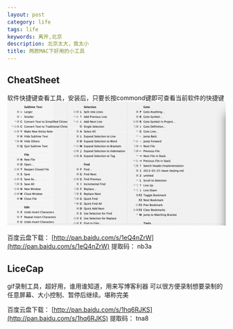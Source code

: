 ```yaml
---
layout: post
category: life
tags: life
keywords: 离开,北京
description: 北京太大，我太小
title: 两款MAC下好用的小工具
---
```


## CheatSheet
   软件快捷键查看工具，安装后，只要长按commond键即可查看当前软件的快捷键
   ![img](/images/image_cheat_sheet.png)

   百度云盘下载：
   [http://pan.baidu.com/s/1eQ4nZrW](http://pan.baidu.com/s/1eQ4nZrW)
   提取码：
   nb3a

## LiceCap
   gif录制工具，超好用，谁用谁知道，用来写博客利器
   可以很方便录制想要录制的任意屏幕、大小控制、暂停后继续。堪称完美

   百度云盘下载：
   [http://pan.baidu.com/s/1hq6RJKS](http://pan.baidu.com/s/1hq6RJKS)
   提取码：
   tna8

